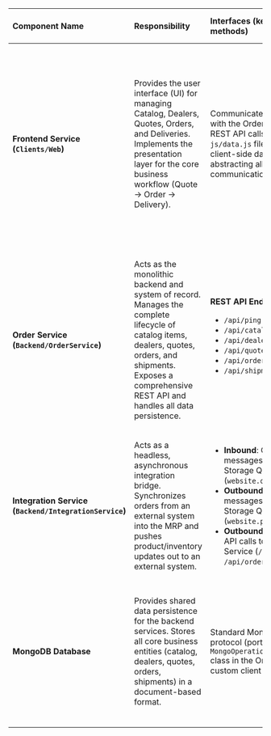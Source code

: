 | Component Name | Responsibility | Interfaces (key endpoints or methods) | Depends On (other modules) | Technologies (frameworks, DBs, patterns) |
| :--- | :--- | :--- | :--- | :--- |
| **Frontend Service (`Clients/Web`)** | Provides the user interface (UI) for managing Catalog, Dealers, Quotes, Orders, and Deliveries. Implements the presentation layer for the core business workflow (Quote → Order → Delivery). | Communicates exclusively with the Order Service via REST API calls. The `js/data.js` file acts as a client-side data access layer, abstracting all API communication. | <ul><li>Order Service</li></ul> | <ul><li>**Core**: HTML5, CSS3, vanilla JavaScript</li><li>**Framework**: Microsoft WinJS</li><li>**Libraries**: Date.js, Google Maps Places API</li><li>**Deployment**: Apache Tomcat, Gradle</li><li>**Patterns**: Single Page Application (SPA), Master-Detail UI</li></ul> |
| **Order Service (`Backend/OrderService`)** | Acts as the monolithic backend and system of record. Manages the complete lifecycle of catalog items, dealers, quotes, orders, and shipments. Exposes a comprehensive REST API and handles all data persistence. | **REST API Endpoints**:<ul><li>`/api/ping`</li><li>`/api/catalog`</li><li>`/api/dealers`</li><li>`/api/quotes`</li><li>`/api/orders`</li><li>`/api/shipments`</li></ul> | <ul><li>MongoDB</li></ul> | <ul><li>**Core**: Java 8, Spring Boot, Spring MVC, Spring Data MongoDB</li><li>**Monitoring**: Microsoft Application Insights</li><li>**Build**: Gradle</li><li>**Patterns**: Layered Architecture, REST, Repository, Factory, Decorator</li></ul> |
| **Integration Service (`Backend/IntegrationService`)** | Acts as a headless, asynchronous integration bridge. Synchronizes orders from an external system into the MRP and pushes product/inventory updates out to an external system. | <ul><li>**Inbound**: Consumes messages from an Azure Storage Queue (`website.orders.new`)</li><li>**Outbound**: Produces messages to an Azure Storage Queue (`website.products.update`)</li><li>**Outbound**: Makes REST API calls to the Order Service (`/api/quotes`, `/api/orders`, etc.)</li></ul> | <ul><li>Order Service (via REST API)</li><li>Azure Storage Queues</li></ul> | <ul><li>**Core**: Java 8, Spring Boot</li><li>**Build**: Gradle</li><li>**Patterns**: Anti-Corruption Layer (ACL), Queue-Based Decoupling, Scheduled Polling</li></ul> |
| **MongoDB Database** | Provides shared data persistence for the backend services. Stores all core business entities (catalog, dealers, quotes, orders, shipments) in a document-based format. | Standard MongoDB wire protocol (port `27017/TCP`). The `MongoOperationsWithRetry` class in the Order Service is a custom client wrapper. | <ul><li>Infrastructure (VM or Docker Container)</li></ul> | <ul><li>**DB**: MongoDB</li><li>**Schema**: Document-based collections (`catalog`, `dealers`, `quotes`, `orders`, `shipments`)</li><li>**Provisioning**: `MongoRecords.js` script for seeding</li></ul> |